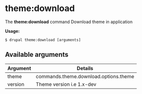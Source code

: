 # theme:download
The **theme:download** command Download theme in application

**Usage:**
```
$ drupal theme:download [arguments] 
```

## Available arguments
Argument | Details
---------|-------------
theme | commands.theme.download.options.theme
version | Theme version i.e 1.x-dev
